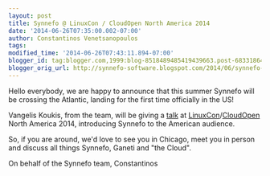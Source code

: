 ```yaml
---
layout: post
title: Synnefo @ LinuxCon / CloudOpen North America 2014
date: '2014-06-26T07:35:00.002-07:00'
author: Constantinos Venetsanopoulos
tags: 
modified_time: '2014-06-26T07:43:11.894-07:00'
blogger_id: tag:blogger.com,1999:blog-8518489485419439663.post-6833186485053791751
blogger_orig_url: http://synnefo-software.blogspot.com/2014/06/synnefo-linuxcon-cloudopen-north.html
---
```


Hello everybody,
we are happy to announce that this summer Synnefo will be crossing the Atlantic, landing for the first time officially in the US!  

Vangelis Koukis, from the team, will be giving a [talk](http://sched.co/1jQkrWt) at [LinuxCon](http://events.linuxfoundation.org/events/linuxcon-north-america)/[CloudOpen](http://events.linuxfoundation.org/events/cloudopen-north-america) North America 2014, introducing Synnefo to the American audience. <!--break-->

So, if you are around, we'd love to see you in Chicago, meet you in person and discuss all things Synnefo, Ganeti and "the Cloud".

On behalf of the Synnefo team, Constantinos
